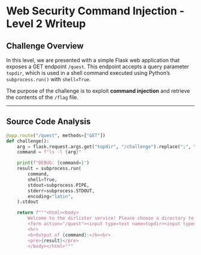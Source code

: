 # Web Security Command Injection - Level 2 Writeup

## Challenge Overview

In this level, we are presented with a simple Flask web application that exposes a GET endpoint `/quest`. This endpoint accepts a query parameter `topdir`, which is used in a shell command executed using Python’s `subprocess.run()` with `shell=True`.

The purpose of the challenge is to exploit **command injection** and retrieve the contents of the `/flag` file.

---

## Source Code Analysis

```python
@app.route("/quest", methods=["GET"])
def challenge():
    arg = flask.request.args.get("topdir", "/challenge").replace(";", "")
    command = f"ls -l {arg}"

    print(f"DEBUG: {command=}")
    result = subprocess.run(
        command,
        shell=True,
        stdout=subprocess.PIPE,
        stderr=subprocess.STDOUT,
        encoding="latin",
    ).stdout

    return f"""<html><body>
        Welcome to the dirlister service! Please choose a directory to list the files of:
        <form action="/quest"><input type=text name=topdir><input type=submit value=Submit></form>
        <hr>
        <b>Output of {command}:</b><br>
        <pre>{result}</pre>
        </body></html>"""

